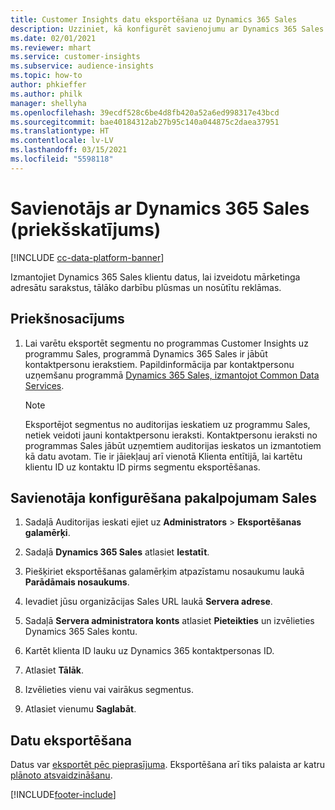 ```yaml
---
title: Customer Insights datu eksportēšana uz Dynamics 365 Sales
description: Uzziniet, kā konfigurēt savienojumu ar Dynamics 365 Sales.
ms.date: 02/01/2021
ms.reviewer: mhart
ms.service: customer-insights
ms.subservice: audience-insights
ms.topic: how-to
author: phkieffer
ms.author: philk
manager: shellyha
ms.openlocfilehash: 39ecdf528c6be4d8fb420a52a6ed998317e43bcd
ms.sourcegitcommit: bae40184312ab27b95c140a044875c2daea37951
ms.translationtype: HT
ms.contentlocale: lv-LV
ms.lasthandoff: 03/15/2021
ms.locfileid: "5598118"
---
```

# <a name="connector-for-dynamics-365-sales-preview"></a>Savienotājs ar Dynamics 365 Sales (priekšskatījums)

[!INCLUDE [cc-data-platform-banner](../includes/cc-data-platform-banner.md)]

Izmantojiet Dynamics 365 Sales klientu datus, lai izveidotu mārketinga adresātu sarakstus, tālāko darbību plūsmas un nosūtītu reklāmas.

## <a name="prerequisite"></a>Priekšnosacījums

1. Lai varētu eksportēt segmentu no programmas Customer Insights uz programmu Sales, programmā Dynamics 365 Sales ir jābūt kontaktpersonu ierakstiem. Papildinformācija par kontaktpersonu uzņemšanu programmā [Dynamics 365 Sales, izmantojot Common Data Services](connect-power-query.md).

   > [!NOTE]
   > Eksportējot segmentus no auditorijas ieskatiem uz programmu Sales, netiek veidoti jauni kontaktpersonu ieraksti. Kontaktpersonu ieraksti no programmas Sales jābūt uzņemtiem auditorijas ieskatos un izmantotiem kā datu avotam. Tie ir jāiekļauj arī vienotā Klienta entītijā, lai kartētu klientu ID uz kontaktu ID pirms segmentu eksportēšanas.

## <a name="configure-the-connector-for-sales"></a>Savienotāja konfigurēšana pakalpojumam Sales

1. Sadaļā Auditorijas ieskati ejiet uz **Administrators** > **Eksportēšanas galamērķi**.

1. Sadaļā **Dynamics 365 Sales** atlasiet **Iestatīt**.

1. Piešķiriet eksportēšanas galamērķim atpazīstamu nosaukumu laukā **Parādāmais nosaukums**.

1. Ievadiet jūsu organizācijas Sales URL laukā **Servera adrese**.

1. Sadaļā **Servera administratora konts** atlasiet **Pieteikties** un izvēlieties Dynamics 365 Sales kontu.

1. Kartēt klienta ID lauku uz Dynamics 365 kontaktpersonas ID.

1. Atlasiet **Tālāk**.

1. Izvēlieties vienu vai vairākus segmentus.

1. Atlasiet vienumu **Saglabāt**.

## <a name="export-the-data"></a>Datu eksportēšana

Datus var [eksportēt pēc pieprasījuma](export-destinations.md). Eksportēšana arī tiks palaista ar katru [plānoto atsvaidzināšanu](system.md#schedule-tab).


[!INCLUDE[footer-include](../includes/footer-banner.md)]